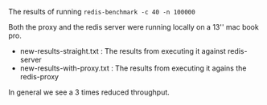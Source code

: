 The results of running `redis-benchmark -c 40 -n 100000`

Both the proxy and the redis server were running locally on a 13'' mac book pro.

* new-results-straight.txt : The results from executing it against redis-server
* new-results-with-proxy.txt : The results from executing it agains the redis-proxy

In general we see a 3 times reduced throughput.





